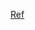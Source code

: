 [Ref](https://towardsdatascience.com/understanding-latent-space-in-machine-learning-de5a7c687d8d#:~:text=The%20latent%20space%20is%20simply,representations%20of%20data%20for%20analysis.)

